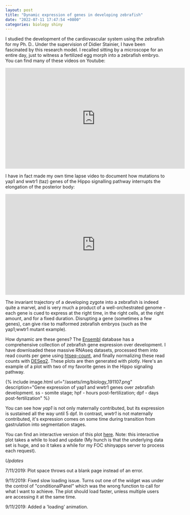 ```yaml
---
layout: post
title: "Dynamic expression of genes in developing zebrafish"
date: "2022-07-11 17:47:54 +0800"
categories: biology shiny
---
```


I studied the development of the cardiovascular system using the zebrafish for my Ph. D.. Under the supervision of Didier Stainier, I have been fascinated by this research model. I recalled sitting by a microscope for an entire day, just to witness a fertilized egg morph into a zebrafish embryo. You can find many of these videos on Youtube:  

<iframe width="560" height="315" src="https://www.youtube.com/embed/ahJjLzyioWM" title="YouTube video player" frameborder="0" allow="accelerometer; autoplay; clipboard-write; encrypted-media; gyroscope; picture-in-picture" allowfullscreen></iframe>  

I have in fact made my own time lapse video to document how mutations to yap1 and wwtr1 (taz) genes of the Hippo signalling pathway interrupts the elongation of the posterior body:  

<iframe width="560" height="315" src="https://www.youtube.com/embed/4Eblc-VIsHg" title="YouTube video player" frameborder="0" allow="accelerometer; autoplay; clipboard-write; encrypted-media; gyroscope; picture-in-picture" allowfullscreen></iframe>  

The invariant trajectory of a developing zygote into a zebrafish is indeed quite a marvel, and is very much a product of a well-orchestrated genome - each gene is cued to express at the right time, in the right cells, at the right amount, and for a fixed duration. Disrupting a gene (sometimes a few genes), can give rise to malformed zebrafish embryos (such as the yap1;wwtr1 mutant example).  

How dynamic are these genes?  The [Ensembl](http://ensembl.org/) database has a comprehensive collection of zebrafish gene expression over development. I have downloaded these massive RNAseq datasets, processed them into read counts per gene using [htseq-count](https://www.ncbi.nlm.nih.gov/pubmed/25260700), and finally normalizing these read counts with [DESeq2](https://bioconductor.org/packages/release/bioc/html/DESeq2.html). These plots are then generated with plotly. Here's an example of a plot with two of my favorite genes in the Hippo signaling pathway.  

{% include image.html url="/assets/img/biology_191107.png" description="Gene expression of yap1 and wwtr1 genes over zebrafish development. ss - somite stage; hpf - hours post-fertilization; dpf - days post-fertilization" %}  

You can see how *yap1* is not only maternally contributed, but its expression is sustained all the way until 5 dpf. In contrast, *wwtr1* is not maternally contributed, it's expression comes on some time during transition from gastrulation into segmentation stages.  

You can find an interactive version of this plot [here](https://plotproject.shinyapps.io/zfish_expression/).  Note: this interactive plot takes a while to load and update (My hunch is that the underlying data set is huge, and so it takes a while for my FOC shinyapps server to process each request).  

_Updates_

7/11/2019: Plot space throws out a blank page instead of an error.  

9/11/2019: Fixed slow loading issue.  Turns out one of the widget was under the control of "conditionalPanel" which was the wrong function to call for what I want to achieve. The plot should load faster, unless multiple users are accessing it at the same time.  

9/11/2019: Added a 'loading' animation.  
